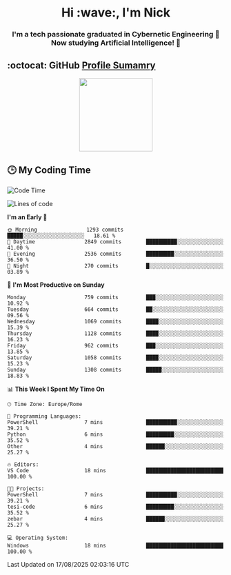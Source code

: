 <h1 align="center">Hi :wave:, I'm Nick</h1>

<h3 align="center">I'm a tech passionate graduated in Cybernetic Engineering 🤖<br>
Now studying Artificial Intelligence! 🧠</h3>


## :octocat: GitHub <a href="https://github.com/vn7n24fzkq/github-profile-summary-cards">Profile Sumamry</a>

<p align="center">
   <img style="height:170px;display:inline-block"  src="http://github-profile-summary-cards.vercel.app/api/cards/profile-details?username=CodeClimberNT&theme=github_dark" />
<!--    <img style="height:170px;display:inline-block"  src="http://github-profile-summary-cards.vercel.app/api/cards/repos-per-language?username=CodeClimberNT&theme=github_dark&exclude=" /> -->
</p>

 ## :clock3: My Coding Time 
 
<!--START_SECTION:waka-->
![Code Time](http://img.shields.io/badge/Code%20Time-767%20hrs%2019%20mins-blue)

![Lines of code](https://img.shields.io/badge/From%20Hello%20World%20I%27ve%20Written-8.6%20million%20lines%20of%20code-blue)

**I'm an Early 🐤** 

```text
🌞 Morning                1293 commits        █████░░░░░░░░░░░░░░░░░░░░   18.61 % 
🌆 Daytime                2849 commits        ██████████░░░░░░░░░░░░░░░   41.00 % 
🌃 Evening                2536 commits        █████████░░░░░░░░░░░░░░░░   36.50 % 
🌙 Night                  270 commits         █░░░░░░░░░░░░░░░░░░░░░░░░   03.89 % 
```
📅 **I'm Most Productive on Sunday** 

```text
Monday                   759 commits         ███░░░░░░░░░░░░░░░░░░░░░░   10.92 % 
Tuesday                  664 commits         ██░░░░░░░░░░░░░░░░░░░░░░░   09.56 % 
Wednesday                1069 commits        ████░░░░░░░░░░░░░░░░░░░░░   15.39 % 
Thursday                 1128 commits        ████░░░░░░░░░░░░░░░░░░░░░   16.23 % 
Friday                   962 commits         ███░░░░░░░░░░░░░░░░░░░░░░   13.85 % 
Saturday                 1058 commits        ████░░░░░░░░░░░░░░░░░░░░░   15.23 % 
Sunday                   1308 commits        █████░░░░░░░░░░░░░░░░░░░░   18.83 % 
```


📊 **This Week I Spent My Time On** 

```text
🕑︎ Time Zone: Europe/Rome

💬 Programming Languages: 
PowerShell               7 mins              ██████████░░░░░░░░░░░░░░░   39.21 % 
Python                   6 mins              █████████░░░░░░░░░░░░░░░░   35.52 % 
Other                    4 mins              ██████░░░░░░░░░░░░░░░░░░░   25.27 % 

🔥 Editors: 
VS Code                  18 mins             █████████████████████████   100.00 % 

🐱‍💻 Projects: 
PowerShell               7 mins              ██████████░░░░░░░░░░░░░░░   39.21 % 
tesi-code                6 mins              █████████░░░░░░░░░░░░░░░░   35.52 % 
zebar                    4 mins              ██████░░░░░░░░░░░░░░░░░░░   25.27 % 

💻 Operating System: 
Windows                  18 mins             █████████████████████████   100.00 % 
```


 Last Updated on 17/08/2025 02:03:16 UTC
<!--END_SECTION:waka-->


